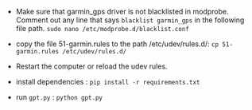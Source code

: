 - Make sure that  garmin_gps driver is not blacklisted in modprobe. Comment out any line that says `blacklist garmin_gps` in the following file path.
`sudo nano /etc/modprobe.d/blacklist.conf`
- copy the file 51-garmin.rules to the path /etc/udev/rules.d/: 
`cp 51-garmin.rules /etc/udev/rules.d/`

- Restart the computer or reload the udev rules.
- install dependencies : 
`pip install -r requirements.txt`

- run `gpt.py` : `python gpt.py`




